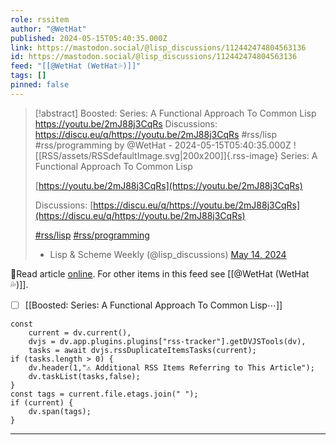 ```yaml
---
role: rssitem
author: "@WetHat"
published: 2024-05-15T05:40:35.000Z
link: https://mastodon.social/@lisp_discussions/112442474804563136
id: https://mastodon.social/@lisp_discussions/112442474804563136
feed: "[[@WetHat (WetHat💦)]]"
tags: []
pinned: false
---
```


> [!abstract] Boosted: Series: A Functional Approach To Common Lisp https://youtu.be/2mJ88j3CqRs Discussions: https://discu.eu/q/https://youtu.be/2mJ88j3CqRs #rss/lisp #rss/programming by @WetHat - 2024-05-15T05:40:35.000Z
> ![[RSS/assets/RSSdefaultImage.svg|200x200]]{.rss-image}
> Series: A Functional Approach To Common Lisp
> 
> [https://youtu.be/2mJ88j3CqRs](https://youtu.be/2mJ88j3CqRs)
> 
> Discussions: [https://discu.eu/q/https://youtu.be/2mJ88j3CqRs](https://discu.eu/q/https://youtu.be/2mJ88j3CqRs)
> 
> [#rss/lisp](https://mastodon.social/tags/lisp) [#rss/programming](https://mastodon.social/tags/programming)
> 
> - Lisp & Scheme Weekly (@lisp_discussions) [May 14, 2024](https://mastodon.social/@lisp_discussions/112442474804563136)

🔗Read article [online](https://mastodon.social/@lisp_discussions/112442474804563136). For other items in this feed see [[@WetHat (WetHat💦)]].

- [ ] [[Boosted꞉ Series꞉ A Functional Approach To Common Lisp⋯]]

~~~dataviewjs
const
    current = dv.current(),
	dvjs = dv.app.plugins.plugins["rss-tracker"].getDVJSTools(dv),
	tasks = await dvjs.rssDuplicateItemsTasks(current);
if (tasks.length > 0) {
	dv.header(1,"⚠ Additional RSS Items Referring to This Article");
    dv.taskList(tasks,false);
}
const tags = current.file.etags.join(" ");
if (current) {
	dv.span(tags);
}
~~~

- - -